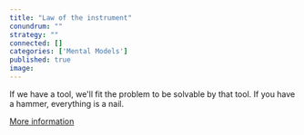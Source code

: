 ```yaml
---
title: "Law of the instrument"
conundrum: ""
strategy: ""
connected: []
categories: ['Mental Models']
published: true
image: 
---
```


If we have a tool, we'll fit the problem to be solvable by that tool. If you have a hammer, everything is a nail.

[More information](https://en.m.wikipedia.org/wiki/Law_of_the_instrument)


